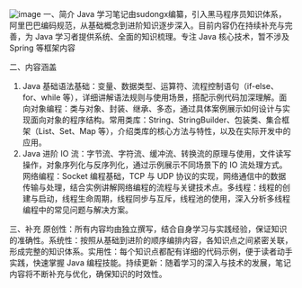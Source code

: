 ![image](https://github.com/user-attachments/assets/690a4cdd-f45b-4824-9e8b-60f334a7c1c8)
一、简介​
Java 学习笔记由sudongx编纂，引入黑马程序员知识体系，阿里巴巴编码规范，从基础概念到进阶知识逐步深入。目前内容仍在持续补充与完善，为 Java 学习者提供系统、全面的知识梳理。专注 Java 核心技术，暂不涉及 Spring 等框架内容

二、内容涵盖​
1. Java 基础​
语法基础：变量、数据类型、运算符、流程控制语句（if-else、for、while 等），详细讲解语法规则与使用场景，搭配示例代码加深理解。​
面向对象编程：类与对象、封装、继承、多态，通过具体案例展示如何设计与实现面向对象的程序结构。​
常用类库：String、StringBuilder、包装类、集合框架（List、Set、Map 等），介绍类库的核心方法与特性，以及在实际开发中的应用。​
2. Java 进阶​
IO 流：字节流、字符流、缓冲流、转换流的原理与使用，文件读写操作，对象序列化与反序列化，通过示例展示不同场景下的 IO 流处理方式。​
网络编程：Socket 编程基础，TCP 与 UDP 协议的实现，网络通信中的数据传输与处理，结合实例讲解网络编程的流程与关键技术点。​
多线程：线程的创建与启动，线程生命周期，线程同步与互斥，线程池的使用，深入分析多线程编程中的常见问题与解决方案。​

三、补充
原创性：所有内容均由独立撰写，结合自身学习与实践经验，保证知识的准确性。​
系统性：按照从基础到进阶的顺序编排内容，各知识点之间紧密关联，形成完整的知识体系。​
实用性：每个知识点都配有详细的代码示例，便于读者动手实践，快速掌握 Java 编程技能。​
持续更新：随着学习的深入与技术的发展，笔记内容将不断补充与优化，确保知识的时效性。
